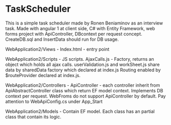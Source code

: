 # TaskScheduler
This is a simple task scheduler made by Ronen Beniaminov as an interview task. Made with angular 1 at client side, C# with Entity Framework, web forms project with ApiController, DBcontext per request concept. CreateDB.sql and InsertData should run for DB usage.

WebApplication2/Views - Index.html - entry point

WebApplication2/Scripts - JS scripts.
AjaxCalls.js - Factory, returns an object which holds all ajax calls.
userValidation.js and workSheet.js share data by sharedData factory which declared at index.js
Routing enabled by $routeProvider declared at index.js.

WebApplication2/Controllers - ApiController - each controller inherit from ApiAbstractController class which return EF model context.
Implements DB context per request. WebFroms do not support ApiController by default. Pay attention to                                       WebApiConfig.cs under App_Start

WebApplication2/Models - Contain EF model. Each class has an partial class that contain its logic.




